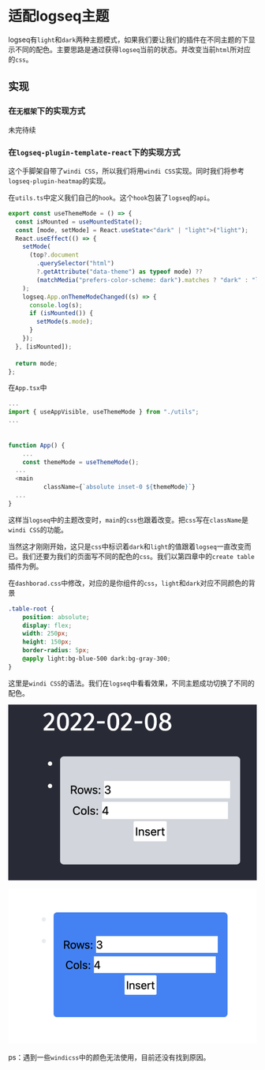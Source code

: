 # 适配logseq主题

logseq有`light`和`dark`两种主题模式，如果我们要让我们的插件在不同主题的下显示不同的配色。主要思路是通过获得`logseq`当前的状态。并改变当前`html`所对应的`css`。

## 实现

### 在`无框架`下的实现方式

未完待续

### 在`logseq-plugin-template-react`下的实现方式

这个手脚架自带了`windi CSS`，所以我们将用`windi CSS`实现。同时我们将参考`logseq-plugin-heatmap`的实现。

在`utils.ts`中定义我们自己的`hook`。这个`hook`包装了`logseq`的`api`。

```typescript
export const useThemeMode = () => {
  const isMounted = useMountedState();
  const [mode, setMode] = React.useState<"dark" | "light">("light");
  React.useEffect(() => {
    setMode(
      (top?.document
        .querySelector("html")
        ?.getAttribute("data-theme") as typeof mode) ??
        (matchMedia("prefers-color-scheme: dark").matches ? "dark" : "light")
    );
    logseq.App.onThemeModeChanged((s) => {
      console.log(s);
      if (isMounted()) {
        setMode(s.mode);
      }
    });
  }, [isMounted]);

  return mode;
};
```

在`App.tsx`中

```typescript
...
import { useAppVisible, useThemeMode } from "./utils";
...


function App() {
    ...
    const themeMode = useThemeMode();
  ...
  <main
          className={`absolute inset-0 ${themeMode}`}
  ...
}
```

这样当`logseq`中的主题改变时，`main`的`css`也跟着改变。把`css`写在`className`是`windi CSS`的功能。

当然这才刚刚开始，这只是`css`中标识着`dark`和`light`的值跟着`logseq`一直改变而已。我们还要为我们的页面写不同的配色的`css`。我们以第四章中的`create table`插件为例。

在`dashborad.css`中修改，对应的是你组件的`css`，`light`和`dark`对应不同颜色的背景

```css
.table-root {
    position: absolute;
    display: flex;
    width: 250px;
    height: 150px;
    border-radius: 5px;
    @apply light:bg-blue-500 dark:bg-gray-300;
}
```

这里是`windi CSS`的语法。我们在`logseq`中看看效果，不同主题成功切换了不同的配色。

![logse为dark时](../.gitbook/assets/26.png)

![logseq为light时](../.gitbook/assets/27.png)

ps：遇到一些`windicss`中的颜色无法使用，目前还没有找到原因。
